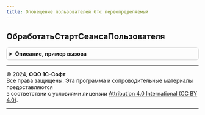 ```yaml
---
title: Оповещение пользователей бтс переопределяемый
---
```



## ОбработатьСтартСеансаПользователя
<details style="margin: 1em 0; padding: 0.5em; border: 1px solid #ccc; border-radius: 6px;">

<summary style="font-weight: bold; cursor: pointer;">Описание, пример вызова</summary>

```bsl

// Процедура вызывается в момент старта сеанса, после подключения функционала оповещения пользователей.
// Используется для формирования уведомлений пользователям после старта сеанса
// @skip-warning ПустойМетод - особенность реализации.
//
Процедура ОбработатьСтартСеансаПользователя() Экспорт
```

Пример вызова
```bsl
ОповещениеПользователейБТСПереопределяемый.ОбработатьСтартСеансаПользователя() 
```
</details>

---

© 2024, **ООО 1С-Софт**  
Все права защищены. Эта программа и сопроводительные материалы предоставляются  
в соответствии с условиями лицензии [Attribution 4.0 International (CC BY 4.0)](https://creativecommons.org/licenses/by/4.0/legalcode).

---
